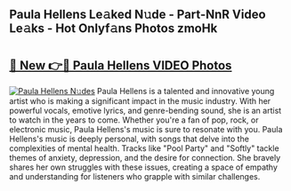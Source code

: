 ## Paula Hellens Le𝚊ked N𝚞de - Part-NnR Video Le𝚊ks - Hot Onlyf𝚊ns Photos zmoHk

# <h2><a href="http://ab67535.deff.icu/?id=Paula+Hellens">🔗 New 👉🔴 Paula Hellens VIDEO Photos</a></h2>

[![Paula Hellens N𝚞des](https://i.imgur.com/rIISA9y.gif)](http://ab67535.deff.icu/?id=Paula+Hellens)
Paula Hellens is a talented and innovative young artist who is making a significant impact in the music industry. With her powerful vocals, emotive lyrics, and genre-bending sound, she is an artist to watch in the years to come. Whether you're a fan of pop, rock, or electronic music, Paula Hellens's music is sure to resonate with you. Paula Hellens's music is deeply personal, with songs that delve into the complexities of mental health. Tracks like "Pool Party" and "Softly" tackle themes of anxiety, depression, and the desire for connection. She bravely shares her own struggles with these issues, creating a space of empathy and understanding for listeners who grapple with similar challenges.

